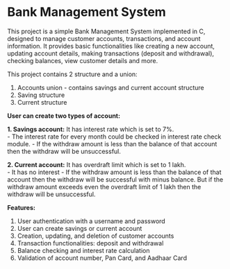 # **Bank Management System**

This project is a simple Bank Management System implemented in C, designed to manage customer accounts, transactions, and account information. It provides basic functionalities like creating a new account, updating account details, making transactions (deposit and withdrawal), checking balances, view customer details and more.

This project contains 2 structure and a union:

1. Accounts union - contains savings and current account structure
2. Saving structure
3. Current structure

**User can create two types of account:**

**1. Savings account:** It has interest rate which is set to 7%.<br>
                      - The interest rate for every month could be checked in interest rate check module.
                      - If the withdraw amount is less than the balance of that account then the withdraw will be unsuccessful.
   
**2. Current account:** It has overdraft limit which is set to 1 lakh.<br>
                       - It has no interest
                       - If the withdraw amount is less than the balance of that account then the withdraw will be successful with minus balance. But if the withdraw amount exceeds even the overdraft limit of 1 lakh then the withdraw will be unsuccessful.

**Features:**
1. User authentication with a username and password
2. User can create savings or current account
3. Creation, updating, and deletion of customer accounts
4. Transaction functionalities: deposit and withdrawal
5. Balance checking and interest rate calculation
6. Validation of account number, Pan Card, and Aadhaar Card
